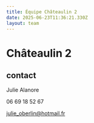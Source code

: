 ```yaml
---
title: Équipe Châteaulin 2
date: 2025-06-23T11:36:21.330Z
layout: team
---
```


# Châteaulin 2



## contact 

Julie Alanore

06 69 18 52 67

julie_oberlin@hotmail.fr


